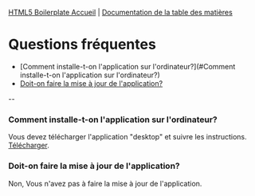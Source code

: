 [HTML5 Boilerplate Accueil](https://html5boilerplate.com) | [Documentation de la table des matières ](TOC.md)

# Questions fréquentes

* [Comment installe-t-on l'application sur l'ordinateur?](#Comment installe-t-on l'application sur l'ordinateur?)
* [Doit-on faire la mise à jour de l'application?](#Doit-on-faire-la-mise-à-jour-de-l'application?)


--


### Comment installe-t-on l'application sur l'ordinateur?

Vous devez télécharger l'application "desktop" et suivre les instructions. [Télécharger](https://play.google.com/store?hl=fr).


### Doit-on faire la mise à jour de l'application?

Non, Vous n'avez pas à faire la mise à jour de l'application.

